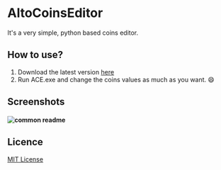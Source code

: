 # AltoCoinsEditor
It's a very simple, python based coins editor.
## How to use?
1. Download the latest version [here](https://github.com/Tomut0/AltoCoinsEditor/releases/tag/release)
2. Run ACE.exe and change the coins values as much as you want. :smile:
## Screenshots
<h4 align="left">
  <img alt="common readme" src="https://i.imgur.com/3nAUPik.png">
</h4>
<h2> Licence </h2>
<a href="https://github.com/Tomut0/AltoCoinsEditor/blob/master/LICENSE">MIT License</a>
